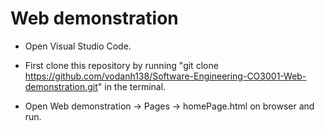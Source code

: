 # Web demonstration
- Open Visual Studio Code.  

- First clone this repository by running "git clone https://github.com/vodanh138/Software-Engineering-CO3001-Web-demonstration.git" in the terminal.  

- Open Web demonstration -> Pages -> homePage.html on browser and run.

